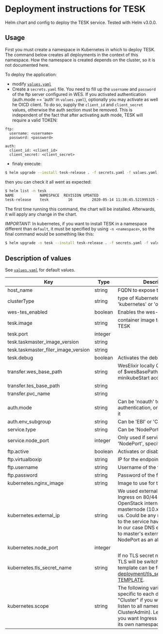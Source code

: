 # Deployment instructions for TESK

Helm chart and config to deploy the TESK service. Tested with Helm v3.0.0.

## Usage

First you must create a namespace in Kubernetes in which to deploy TESK. The
command below creates all deployments in the context of this namespace. How
the namespace is created depends on the cluster, so it is not documented here.

To deploy the application:
 * modify [`values.yaml`](values.yaml)
 * Create a `secrets.yaml` file. You need to fill up the `username` and `password` of the ftp server configured in WES. If you activated authentication (auth.mode == 'auth' in `values.yaml`), optionally you may activate as well he OICD client. To do so, supply the `client_id` and `client_secret` values, otherwise the auth section must be removed. This is independent of the fact that after activating auth mode, TESK will require a valid TOKEN:

 ```
 ftp:
   username: <username>
   password: <password>

 auth:
   client_id: <client_id>
   client_secret: <client_secret>
 ```

 * finaly execute:

```bash
$ helm upgrade --install tesk-release . -f secrets.yaml -f values.yaml
```

then you can check it all went as expected:

```bash
$ helm list -n tesk
NAME	        NAMESPACE  REVISION	UPDATED                                 	STATUS  	CHART     	APP VERSION
tesk-release	tesk	     16      	2020-05-14 11:38:45.521995325 +0300 EEST	deployed	tesk-0.1.0	dev
```

The first time running this command, the chart will be installed. Afterwards, it will apply any change in the chart.

*IMPORTANT:* In kubernetes, if you want to install TESK in a namespace different than `default`, it must be specified by using `-n <namespace>`, so the final command would be something like this:

```bash
$ helm upgrade -n tesk --install tesk-release . -f secrets.yaml -f values.yaml
```

##  Description of values

See [`values.yaml`](values.yaml) for default values.

| Key | Type | Description |
| --- | --- | --- |
| host_name | string | FQDN to expose the application |
| clusterType | string |type of Kubernetes cluster; either 'kubernetes' or 'openshift'|
| wes-tes_enabled | boolean | Enables the wes-tes deployment. |
| tesk.image | string | container image to be used to run TESK |
| tesk.port | integer | |
| tesk.taskmaster_image_version | string | |
| tesk.taskmaster_filer_image_version | string | |
| tesk.debug | boolean | Activates the debugging mode |
| transfer.wes_base_path | string | WesElixir locally Change the value of $wesBasePath in minikubeStart accordingly |
| transfer.tes_base_path | string | |
| transfer.pvc_name | string | |
| auth.mode | string | Can be 'noauth' to disable authentication, or 'auth' to enable it |
| auth.env_subgroup | string | Can be 'EBI' or 'CSC' |
| service.type | string | Can be 'NodePort' or 'ClusterIp' |
| service.node_port | integer | Only used if service.type is 'NodePort', specifies the port |
| ftp.active | boolean | Activates or disables the local ftp |
| ftp.virtualboxip | string | IP for the endpoint of the ftp |
| ftp.username | string | Username of the ftp server |
| ftp.password | string | Password of the ftp server |
| kubernetes.nginx_image | string | Image to use for the nginx ingress |
| kubernetes.external_ip | string | We used externalIP to expose Ingress on 80/443 port. On OpenStack internal IP of masternode (10.x.x.x) worked for us. Could be any node, but calls to the service have to be using it. In our case DNS entry is assigned to master's external IP. Use NodePort as an alternative.|
| kubernetes.node_port | integer | |
| kubernetes.tls_secret_name | string |  If no TLS secret name configured, TLS will be switched off. A template can be found at [deployment/tls_secret_name.yml-TEMPLATE](deployment/tls_secret_name.yml-TEMPLATE). |
| kubernetes.scope | string | The following variables are specific to each deployment. Use "Cluster" if you want Ingress to listen to all namespaces (requires ClusterAdmin). Leave it blank if you want Ingress to listen only to its own namespace. |

